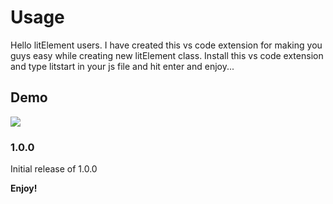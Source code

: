 # Usage

Hello litElement users. I have created this vs code extension for making you guys easy while creating new litElement class. Install this vs code extension and type litstart in your js file and hit enter and enjoy...

## Demo
<a href="https://imgur.com/bgLsGp1">
    <img  src="https://i.imgur.com/bgLsGp1.gif">
</a>

### 1.0.0

Initial release of 1.0.0

**Enjoy!**
